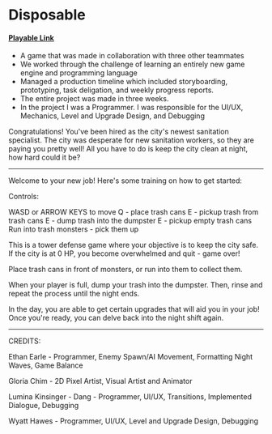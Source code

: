 # Disposable
#### [Playable Link](https://metatoshi.itch.io/disposable)

- A game that was made in collaboration with three other teammates
- We worked through the challenge of learning an entirely new game 
engine and programming language
- Managed a production timeline which included storyboarding, prototyping, task deligation, 
and weekly progress reports.
- The entire project was made in three weeks.
- In the project I was a Programmer. I was responsible for the UI/UX, Mechanics, Level and Upgrade Design, and Debugging


Congratulations! You've been hired as the city's newest sanitation specialist. The city was desperate for new sanitation workers, so they are paying you pretty well!
All you have to do is keep the city clean at night, how hard could it be?

_______________________________________________________

Welcome to your new job! Here's some training on how to get started:

Controls:

WASD or ARROW KEYS to move
Q  -  place trash cans
E  -  pickup trash from trash cans
E  -  dump trash into the dumpster
E  -  pickup empty trash cans
Run into trash monsters -  pick them up


This is a tower defense game where your objective is to keep the city safe. If the city is at 0 HP, you become overwhelmed and quit - game over!



Place trash cans in front of monsters, or run into them to collect them.



When your player is full, dump your trash into the dumpster. Then, rinse and repeat the process until the night ends. 



In the day, you are able to get certain upgrades that will aid you in your job! Once you're ready, you can delve back into the night shift again.


_______________________________________________________

CREDITS:

Ethan Earle - Programmer, Enemy Spawn/AI Movement, Formatting Night Waves, Game Balance

Gloria Chim - 2D Pixel Artist, Visual Artist and Animator

Lumina Kinsinger - Dang - Programmer,  UI/UX, Transitions, Implemented Dialogue, Debugging

Wyatt Hawes - Programmer, UI/UX, Level and Upgrade Design, Debugging

